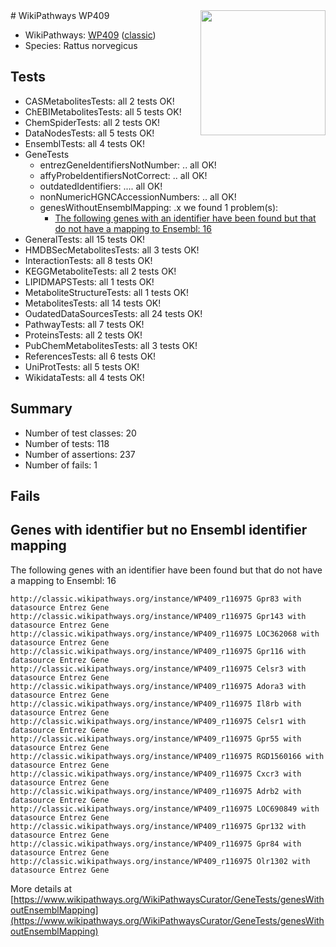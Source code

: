 <img style="float: right; width: 200px" src="https://upload.wikimedia.org/wikipedia/commons/thumb/8/83/Wplogo_with_text_500.png/640px-Wplogo_with_text_500.png" />
# WikiPathways WP409

* WikiPathways: [WP409](https://wikipathways.org/pathways/WP409) ([classic](https://classic.wikipathways.org/instance/WP409))
* Species: Rattus norvegicus
## Tests
* CASMetabolitesTests: all 2 tests OK!
* ChEBIMetabolitesTests: all 5 tests OK!
* ChemSpiderTests: all 2 tests OK!
* DataNodesTests: all 5 tests OK!
* EnsemblTests: all 4 tests OK!
* GeneTests
    * entrezGeneIdentifiersNotNumber: .. all OK!
    * affyProbeIdentifiersNotCorrect: .. all OK!
    * outdatedIdentifiers: .... all OK!
    * nonNumericHGNCAccessionNumbers: .. all OK!
    * genesWithoutEnsemblMapping: .x we found 1 problem(s):
        * [The following genes with an identifier have been found but that do not have a mapping to Ensembl: 16](#c4e54313)
* GeneralTests: all 15 tests OK!
* HMDBSecMetabolitesTests: all 3 tests OK!
* InteractionTests: all 8 tests OK!
* KEGGMetaboliteTests: all 2 tests OK!
* LIPIDMAPSTests: all 1 tests OK!
* MetaboliteStructureTests: all 1 tests OK!
* MetabolitesTests: all 14 tests OK!
* OudatedDataSourcesTests: all 24 tests OK!
* PathwayTests: all 7 tests OK!
* ProteinsTests: all 2 tests OK!
* PubChemMetabolitesTests: all 3 tests OK!
* ReferencesTests: all 6 tests OK!
* UniProtTests: all 5 tests OK!
* WikidataTests: all 4 tests OK!


## Summary

* Number of test classes: 20
* Number of tests: 118
* Number of assertions: 237
* Number of fails: 1

## Fails

<a name="c4e54313" />

## Genes with identifier but no Ensembl identifier mapping

The following genes with an identifier have been found but that do not have a mapping to Ensembl: 16
```
http://classic.wikipathways.org/instance/WP409_r116975 Gpr83 with datasource Entrez Gene
http://classic.wikipathways.org/instance/WP409_r116975 Gpr143 with datasource Entrez Gene
http://classic.wikipathways.org/instance/WP409_r116975 LOC362068 with datasource Entrez Gene
http://classic.wikipathways.org/instance/WP409_r116975 Gpr116 with datasource Entrez Gene
http://classic.wikipathways.org/instance/WP409_r116975 Celsr3 with datasource Entrez Gene
http://classic.wikipathways.org/instance/WP409_r116975 Adora3 with datasource Entrez Gene
http://classic.wikipathways.org/instance/WP409_r116975 Il8rb with datasource Entrez Gene
http://classic.wikipathways.org/instance/WP409_r116975 Celsr1 with datasource Entrez Gene
http://classic.wikipathways.org/instance/WP409_r116975 Gpr55 with datasource Entrez Gene
http://classic.wikipathways.org/instance/WP409_r116975 RGD1560166 with datasource Entrez Gene
http://classic.wikipathways.org/instance/WP409_r116975 Cxcr3 with datasource Entrez Gene
http://classic.wikipathways.org/instance/WP409_r116975 Adrb2 with datasource Entrez Gene
http://classic.wikipathways.org/instance/WP409_r116975 LOC690849 with datasource Entrez Gene
http://classic.wikipathways.org/instance/WP409_r116975 Gpr132 with datasource Entrez Gene
http://classic.wikipathways.org/instance/WP409_r116975 Gpr84 with datasource Entrez Gene
http://classic.wikipathways.org/instance/WP409_r116975 Olr1302 with datasource Entrez Gene
```

More details at [https://www.wikipathways.org/WikiPathwaysCurator/GeneTests/genesWithoutEnsemblMapping](https://www.wikipathways.org/WikiPathwaysCurator/GeneTests/genesWithoutEnsemblMapping)

